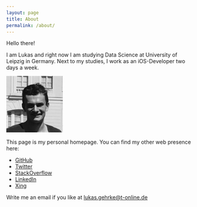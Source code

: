 ```yaml
---
layout: page
title: About
permalink: /about/
---
```


<p class="message">
  Hello there!
</p>

I am Lukas and right now I am studying Data Science at University of Leipzig in Germany. Next to my studies, I work as an iOS-Developer two days a week.

<img src="/assets/images/me.png" alt="That's me" width="150"/>

This page is my personal homepage. You can find my other web presence here:
* [GitHub](https://github.com/LuGeNat)
* [Twitter](https://twitter.com/GehrkerO)
* [StackOverflow](https://stackoverflow.com/users/8905178/lugenat?tab=profile)
* [LinkedIn](https://www.linkedin.com/in/lukas-gehrke-995a0618b/)
* [Xing](https://www.xing.com/profile/Lukas_Gehrke2/cv)

Write me an email if you like at [lukas.gehrke@t-online.de](mailto:lukas.gehrke@t-online.de)
